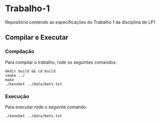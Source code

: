 # Trabalho-1
Repositório contendo as especificações do Trabalho 1 da disciplina de LP1

## Compilar e Executar
### Compilação
Para compilar o trabalho, rode os seguintes comandos:
```
mkdir build && cd build
cmake ../
make
./kenobet ../data/bets.txt
```
### Execução
Para executar rode o seguinte comando:
```
./kenobet ../data/bets.txt
```
